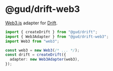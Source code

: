 # @gud/drift-web3

[Web3.js](https://web3js.org) adapter for [Drift](https://github.com/ryangoree/drift).

```ts
import { createDrift } from "@gud/drift";
import { Web3Adapter } from "@gud/drift-web3";
import Web3 from "web3";

const web3 = new Web3(/* ... */);
const drift = createDrift({
  adapter: new Web3Adapter(web3),
});
```
